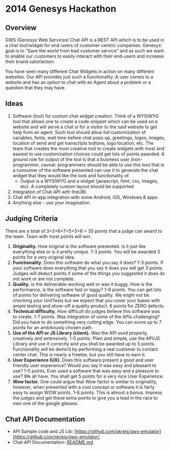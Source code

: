 # 2014 Genesys Hackathon

## Overview

GWS (Genesys Web Services) Chat API is a REST API which is to be used in a chat tool/widget for end-users of customer-centric companies.  Genesys’ goal is to “Save the world from bad customer service” and as such we want to enable our customers to easily interact with their end-users and increase their brand satisfaction.   

You have seen many different Chat Widgets in action on many different websites.  Our API provides just such a functionality.  A user comes to a website and has an option to chat with an Agent about a problem or a question that they may have. 

## Ideas

1. Software (tool) for custom chat widget creation.  Think of a WYSIWYG tool that allows one to create a code-snippet which can be used on a website and will serve a chat ui for a visitor to the said website to get help from an agent.  Such tool should allow full customization of variables, fonts, wait time before chat pops up, greetings, logos, images, location of send and get transcripts buttons, logo location, etc.   The team that creates the most creative tool to create widgets with most and easiest to use customization choices could get lots of points awarded.  A ground rule for output of the tool is that a business user (non-programmer, caveat: programmers should be able to use this too) that is a consumer of the software presented can use it to generate the chat widget that they would like the look and functionality of.
   * Output is a WYSIWYG and a widget (javascript, html, css, images, etc).  A completely custom layout should be supported
1. Integration of Chat API with theUBI.
1. Chat API in-app integration with some Android, iOS, Windows 8 apps.
1. Anything else - use your imagination.

## Judging Criteria

There are a total of 3+3+6+7+5+5+6 = 35 points that a judge can award to the team. Team with most points will win.

1. **Originality.**  How original is the software presented.  Is it just like everything else or is it pretty unique.   1-3 points.  You will be awarded 3 points for a very original idea.
1. **Functionality.**  Does this software do what you say it does?   1-3 points.  If your software does everything that you say it does you will get 3 points.  Judges will deduct points if some of the things you suggested it does do not work or are not complete.
1. **Quality.**  Is the deliverable working well or was it buggy.  How is the performance, is the software fast or laggy?  1-6 points.  You can get lots of points for delivering software of good quality.  We might not be checking your UnitTests but we expect that you cover your bases with ample testing and show-off a quality product.  6 points for ZERO defects.
1. **Technical difficulty.**  How difficult do judges believe this software was to create.  1-7 points.  Was integration of some of the APIs challenging?  Did you have to do something very cutting edge.  You can score up to 7 points for an ambitiously chosen path.
1. **Use of the API or JS Library (client).**  Was the API used properly, creatively and extensively. 1-5 points.  Plain and simple, use the API/JS Library and use it correctly and you shall be awarded up to 5 points.  Functionality will be demo’d by performing a real customer to contact center chat.  This is nearly a freebie, but you still have to earn it.
1. **User Experience (UX).**  Does this software present a good and user friendly user experience? Would you say it was easy and pleasant to use?  1-5 points. Ever used a software that was easy and a pleasure to use?  We all have.  You shall get 5 points for a very nice User Experience.
1. **Wow factor.**  One could argue that Wow factor is similar to originality, however, when presented with a cool concept or software it is fairly easy to assign WOW points.  1-6 points.  This is almost a bonus.  Impress the judges and get these extra points to give you a lead in the race to own one of the google glasses.

## Chat API Documentation

   * API Sample code and JS Lib: 
		[https://github.com/skreis/gws-emulator](https://github.com/skreis/gws-emulator)
   * Chat API Documentation:
        [README.md](https://github.com/skreis/gws-emulator/blob/master/README.md)
